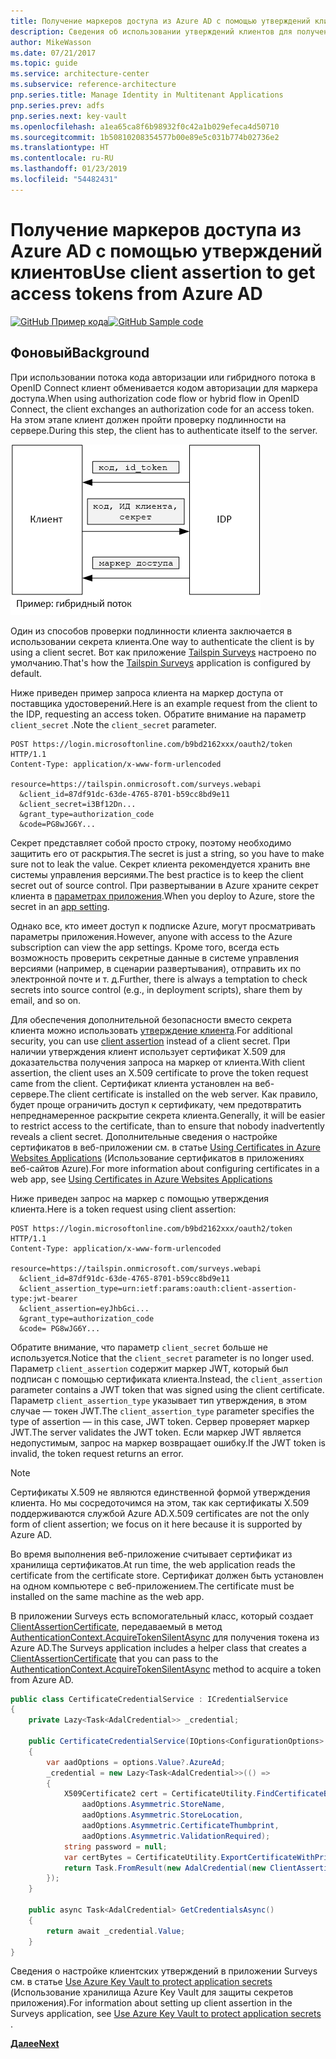 ```yaml
---
title: Получение маркеров доступа из Azure AD с помощью утверждений клиентов
description: Сведения об использовании утверждений клиентов для получения маркеров доступа из Azure AD.
author: MikeWasson
ms.date: 07/21/2017
ms.topic: guide
ms.service: architecture-center
ms.subservice: reference-architecture
pnp.series.title: Manage Identity in Multitenant Applications
pnp.series.prev: adfs
pnp.series.next: key-vault
ms.openlocfilehash: a1ea65ca8f6b98932f0c42a1b029efeca4d50710
ms.sourcegitcommit: 1b50810208354577b00e89e5c031b774b02736e2
ms.translationtype: HT
ms.contentlocale: ru-RU
ms.lasthandoff: 01/23/2019
ms.locfileid: "54482431"
---
```

# <a name="use-client-assertion-to-get-access-tokens-from-azure-ad"></a><span data-ttu-id="bceab-103">Получение маркеров доступа из Azure AD с помощью утверждений клиентов</span><span class="sxs-lookup"><span data-stu-id="bceab-103">Use client assertion to get access tokens from Azure AD</span></span>

<span data-ttu-id="bceab-104">[![GitHub](../_images/github.png) Пример кода][sample application]</span><span class="sxs-lookup"><span data-stu-id="bceab-104">[![GitHub](../_images/github.png) Sample code][sample application]</span></span>

## <a name="background"></a><span data-ttu-id="bceab-105">Фоновый</span><span class="sxs-lookup"><span data-stu-id="bceab-105">Background</span></span>

<span data-ttu-id="bceab-106">При использовании потока кода авторизации или гибридного потока в OpenID Connect клиент обменивается кодом авторизации для маркера доступа.</span><span class="sxs-lookup"><span data-stu-id="bceab-106">When using authorization code flow or hybrid flow in OpenID Connect, the client exchanges an authorization code for an access token.</span></span> <span data-ttu-id="bceab-107">На этом этапе клиент должен пройти проверку подлинности на сервере.</span><span class="sxs-lookup"><span data-stu-id="bceab-107">During this step, the client has to authenticate itself to the server.</span></span>

![Секрет клиента](./images/client-secret.png)

<span data-ttu-id="bceab-109">Один из способов проверки подлинности клиента заключается в использовании секрета клиента.</span><span class="sxs-lookup"><span data-stu-id="bceab-109">One way to authenticate the client is by using a client secret.</span></span> <span data-ttu-id="bceab-110">Вот как приложение [Tailspin Surveys][Surveys] настроено по умолчанию.</span><span class="sxs-lookup"><span data-stu-id="bceab-110">That's how the [Tailspin Surveys][Surveys] application is configured by default.</span></span>

<span data-ttu-id="bceab-111">Ниже приведен пример запроса клиента на маркер доступа от поставщика удостоверений.</span><span class="sxs-lookup"><span data-stu-id="bceab-111">Here is an example request from the client to the IDP, requesting an access token.</span></span> <span data-ttu-id="bceab-112">Обратите внимание на параметр `client_secret` .</span><span class="sxs-lookup"><span data-stu-id="bceab-112">Note the `client_secret` parameter.</span></span>

```http
POST https://login.microsoftonline.com/b9bd2162xxx/oauth2/token HTTP/1.1
Content-Type: application/x-www-form-urlencoded

resource=https://tailspin.onmicrosoft.com/surveys.webapi
  &client_id=87df91dc-63de-4765-8701-b59cc8bd9e11
  &client_secret=i3Bf12Dn...
  &grant_type=authorization_code
  &code=PG8wJG6Y...
```

<span data-ttu-id="bceab-113">Секрет представляет собой просто строку, поэтому необходимо защитить его от раскрытия.</span><span class="sxs-lookup"><span data-stu-id="bceab-113">The secret is just a string, so you have to make sure not to leak the value.</span></span> <span data-ttu-id="bceab-114">Секрет клиента рекомендуется хранить вне системы управления версиями.</span><span class="sxs-lookup"><span data-stu-id="bceab-114">The best practice is to keep the client secret out of source control.</span></span> <span data-ttu-id="bceab-115">При развертывании в Azure храните секрет клиента в [параметрах приложения][configure-web-app].</span><span class="sxs-lookup"><span data-stu-id="bceab-115">When you deploy to Azure, store the secret in an [app setting][configure-web-app].</span></span>

<span data-ttu-id="bceab-116">Однако все, кто имеет доступ к подписке Azure, могут просматривать параметры приложения.</span><span class="sxs-lookup"><span data-stu-id="bceab-116">However, anyone with access to the Azure subscription can view the app settings.</span></span> <span data-ttu-id="bceab-117">Кроме того, всегда есть возможность проверить секретные данные в системе управления версиями (например, в сценарии развертывания), отправить их по электронной почте и т. д.</span><span class="sxs-lookup"><span data-stu-id="bceab-117">Further, there is always a temptation to check secrets into source control (e.g., in deployment scripts), share them by email, and so on.</span></span>

<span data-ttu-id="bceab-118">Для обеспечения дополнительной безопасности вместо секрета клиента можно использовать [утверждение клиента].</span><span class="sxs-lookup"><span data-stu-id="bceab-118">For additional security, you can use [client assertion] instead of a client secret.</span></span> <span data-ttu-id="bceab-119">При наличии утверждения клиент использует сертификат X.509 для доказательства получения запроса на маркер от клиента.</span><span class="sxs-lookup"><span data-stu-id="bceab-119">With client assertion, the client uses an X.509 certificate to prove the token request came from the client.</span></span> <span data-ttu-id="bceab-120">Сертификат клиента установлен на веб-сервере.</span><span class="sxs-lookup"><span data-stu-id="bceab-120">The client certificate is installed on the web server.</span></span> <span data-ttu-id="bceab-121">Как правило, будет проще ограничить доступ к сертификату, чем предотвратить непреднамеренное раскрытие секрета клиента.</span><span class="sxs-lookup"><span data-stu-id="bceab-121">Generally, it will be easier to restrict access to the certificate, than to ensure that nobody inadvertently reveals a client secret.</span></span> <span data-ttu-id="bceab-122">Дополнительные сведения о настройке сертификатов в веб-приложении см. в статье [Using Certificates in Azure Websites Applications][using-certs-in-websites] (Использование сертификатов в приложениях веб-сайтов Azure).</span><span class="sxs-lookup"><span data-stu-id="bceab-122">For more information about configuring certificates in a web app, see [Using Certificates in Azure Websites Applications][using-certs-in-websites]</span></span>

<span data-ttu-id="bceab-123">Ниже приведен запрос на маркер с помощью утверждения клиента.</span><span class="sxs-lookup"><span data-stu-id="bceab-123">Here is a token request using client assertion:</span></span>

```http
POST https://login.microsoftonline.com/b9bd2162xxx/oauth2/token HTTP/1.1
Content-Type: application/x-www-form-urlencoded

resource=https://tailspin.onmicrosoft.com/surveys.webapi
  &client_id=87df91dc-63de-4765-8701-b59cc8bd9e11
  &client_assertion_type=urn:ietf:params:oauth:client-assertion-type:jwt-bearer
  &client_assertion=eyJhbGci...
  &grant_type=authorization_code
  &code= PG8wJG6Y...
```

<span data-ttu-id="bceab-124">Обратите внимание, что параметр `client_secret` больше не используется.</span><span class="sxs-lookup"><span data-stu-id="bceab-124">Notice that the `client_secret` parameter is no longer used.</span></span> <span data-ttu-id="bceab-125">Параметр `client_assertion` содержит маркер JWT, который был подписан с помощью сертификата клиента.</span><span class="sxs-lookup"><span data-stu-id="bceab-125">Instead, the `client_assertion` parameter contains a JWT token that was signed using the client certificate.</span></span> <span data-ttu-id="bceab-126">Параметр `client_assertion_type` указывает тип утверждения, в этом случае &mdash; токен JWT.</span><span class="sxs-lookup"><span data-stu-id="bceab-126">The `client_assertion_type` parameter specifies the type of assertion &mdash; in this case, JWT token.</span></span> <span data-ttu-id="bceab-127">Сервер проверяет маркер JWT.</span><span class="sxs-lookup"><span data-stu-id="bceab-127">The server validates the JWT token.</span></span> <span data-ttu-id="bceab-128">Если маркер JWT является недопустимым, запрос на маркер возвращает ошибку.</span><span class="sxs-lookup"><span data-stu-id="bceab-128">If the JWT token is invalid, the token request returns an error.</span></span>

> [!NOTE]
> <span data-ttu-id="bceab-129">Сертификаты X.509 не являются единственной формой утверждения клиента. Но мы сосредоточимся на этом, так как сертификаты X.509 поддерживаются службой Azure AD.</span><span class="sxs-lookup"><span data-stu-id="bceab-129">X.509 certificates are not the only form of client assertion; we focus on it here because it is supported by Azure AD.</span></span>

<span data-ttu-id="bceab-130">Во время выполнения веб-приложение считывает сертификат из хранилища сертификатов.</span><span class="sxs-lookup"><span data-stu-id="bceab-130">At run time, the web application reads the certificate from the certificate store.</span></span> <span data-ttu-id="bceab-131">Сертификат должен быть установлен на одном компьютере с веб-приложением.</span><span class="sxs-lookup"><span data-stu-id="bceab-131">The certificate must be installed on the same machine as the web app.</span></span>

<span data-ttu-id="bceab-132">В приложении Surveys есть вспомогательный класс, который создает [ClientAssertionCertificate](/dotnet/api/microsoft.identitymodel.clients.activedirectory.clientassertioncertificate), передаваемый в метод [AuthenticationContext.AcquireTokenSilentAsync](/dotnet/api/microsoft.identitymodel.clients.activedirectory.authenticationcontext.acquiretokensilentasync) для получения токена из Azure AD.</span><span class="sxs-lookup"><span data-stu-id="bceab-132">The Surveys application includes a helper class that creates a [ClientAssertionCertificate](/dotnet/api/microsoft.identitymodel.clients.activedirectory.clientassertioncertificate) that you can pass to the [AuthenticationContext.AcquireTokenSilentAsync](/dotnet/api/microsoft.identitymodel.clients.activedirectory.authenticationcontext.acquiretokensilentasync) method to acquire a token from Azure AD.</span></span>

```csharp
public class CertificateCredentialService : ICredentialService
{
    private Lazy<Task<AdalCredential>> _credential;

    public CertificateCredentialService(IOptions<ConfigurationOptions> options)
    {
        var aadOptions = options.Value?.AzureAd;
        _credential = new Lazy<Task<AdalCredential>>(() =>
        {
            X509Certificate2 cert = CertificateUtility.FindCertificateByThumbprint(
                aadOptions.Asymmetric.StoreName,
                aadOptions.Asymmetric.StoreLocation,
                aadOptions.Asymmetric.CertificateThumbprint,
                aadOptions.Asymmetric.ValidationRequired);
            string password = null;
            var certBytes = CertificateUtility.ExportCertificateWithPrivateKey(cert, out password);
            return Task.FromResult(new AdalCredential(new ClientAssertionCertificate(aadOptions.ClientId, new X509Certificate2(certBytes, password))));
        });
    }

    public async Task<AdalCredential> GetCredentialsAsync()
    {
        return await _credential.Value;
    }
}
```

<span data-ttu-id="bceab-133">Сведения о настройке клиентских утверждений в приложении Surveys см. в статье [Use Azure Key Vault to protect application secrets][key vault] (Использование хранилища Azure Key Vault для защиты секретов приложения).</span><span class="sxs-lookup"><span data-stu-id="bceab-133">For information about setting up client assertion in the Surveys application, see [Use Azure Key Vault to protect application secrets ][key vault].</span></span>

<span data-ttu-id="bceab-134">[**Далее**][key vault]</span><span class="sxs-lookup"><span data-stu-id="bceab-134">[**Next**][key vault]</span></span>

<!-- links -->

[configure-web-app]: /azure/app-service-web/web-sites-configure/
[azure-management-portal]: https://portal.azure.com
[утверждение клиента]: https://tools.ietf.org/html/rfc7521
[client assertion]: https://tools.ietf.org/html/rfc7521
[key vault]: key-vault.md
[Setup-KeyVault]: https://github.com/mspnp/multitenant-saas-guidance/blob/master/scripts/Setup-KeyVault.ps1
[Surveys]: tailspin.md
[using-certs-in-websites]: https://azure.microsoft.com/blog/using-certificates-in-azure-websites-applications/

[sample application]: https://github.com/mspnp/multitenant-saas-guidance
